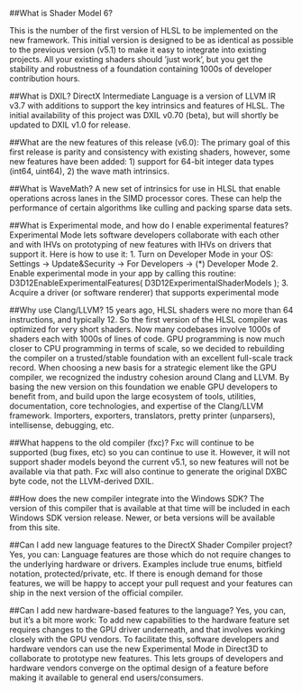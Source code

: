 ##What is Shader Model 6?
<link to github list of shader versions>
This is the number of the first version of HLSL to be implemented on the new framework. This initial version is designed to be as identical as possible to the previous version (v5.1) to make it easy to integrate into existing projects. All your existing shaders should ’just work’, but you get the stability and robustness of a foundation containing 1000s of developer contribution hours.

##What is DXIL?
DirectX Intermediate Language is a version of LLVM IR v3.7 with additions to support the key intrinsics and features of HLSL. The initial availability of this project was DXIL v0.70 (beta), but will shortly be updated to DXIL v1.0 for release.

##What are the new features of this release (v6.0):
The primary goal of this first release is parity and consistency with existing shaders, however, some new features have been added:
	1) support for 64-bit integer data types (int64, uint64),
	2)  the wave math intrinsics.

##What is WaveMath?
A new set of intrinsics for use in HLSL that enable operations across lanes in the SIMD processor cores.
These can help the performance of certain algorithms like culling and packing sparse data sets.
<link to github doc and MSDN page>

##What is Experimental mode, and how do I enable experimental features?
Experimental Mode lets software developers collaborate with each other and with IHVs on prototyping of new features with IHVs on drivers that support it. Here is how to use it:
              1. Turn on Developer Mode in your OS:
                            Settings -> Update&Security -> For Developers -> (*) Developer Mode
              2. Enable experimental mode in your app by calling this routine:
                            D3D12EnableExperimentalFeatures( D3D12ExperimentalShaderModels );
              3. Acquire a driver (or software renderer) that supports experimental mode

##Why use Clang/LLVM?
15 years ago, HLSL shaders were no more than 64 instructions, and typically 12.
So the first version of the HLSL compiler was optimized for very short shaders. Now many codebases involve 1000s of shaders each with 1000s of lines of code. GPU programming is now much closer to CPU programming in terms of scale, so we decided to rebuilding the compiler on a trusted/stable foundation with an excellent full-scale track record. When choosing a new basis for a strategic element like the GPU compiler, we recognized the industry cohesion around Clang and LLVM. By basing the new version on this foundation we enable GPU developers to benefit from, and build upon the large ecosystem of tools, utilities, documentation, core technologies, and expertise of the Clang/LLVM framework.
	Importers, exporters, translators, pretty printer (unparsers), intellisense, debugging, etc.

##What happens to the old compiler (fxc)?
Fxc will continue to be supported (bug fixes, etc) so you can continue to use it.
However, it will not support shader models beyond the current  v5.1, so new features will not be available via that path.
Fxc will also continue to generate the original DXBC byte code, not the LLVM-derived DXIL.

##How does the new compiler integrate into the Windows SDK?
The version of this compiler that is available at that time will be included in each Windows SDK version release.
Newer, or beta versions will be available from this site.

##Can I add new language features to the DirectX Shader Compiler project?
Yes, you can: Language features are those which do not require changes to the underlying hardware or drivers. Examples include true enums, bitfield notation, protected/private, etc. If there is enough demand for those features, we will be happy to accept your pull request and your features can ship in the next version of the official compiler.

##Can I add new hardware-based features to the language?
Yes, you can, but it’s a bit more work: To add new capabilities to the hardware feature set requires changes to the GPU driver underneath, and that involves working closely with the GPU vendors. To facilitate this, software developers and hardware vendors can use the new Experimental Mode in Direct3D to collaborate to prototype new features. This lets groups of developers and hardware vendors converge on the optimal design of a feature before making it available to general end users/consumers.
